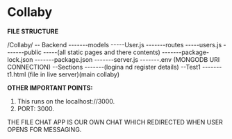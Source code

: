 # Collaby

**FILE STRUCTURE**

/Collaby/
  -- Backend
         -------models
                  -----User.js
         -------routes
                  -----users.js
         -------public
                  -----(all static pages and there contents)
         -------package-lock.json
         -------package.json
         -------server.js
         -------.env (MONGODB URI CONNECTION)
  --Sections
         -------(logina nd register details)
  --Test1
         -------t1.html (file in live server)(main collaby)


  **OTHER IMPORTANT POINTS:**

 1) This runs on the localhost://3000.
 2) PORT: 3000.



THE FILE CHAT APP IS OUR OWN CHAT WHICH REDIRECTED WHEN USER OPENS FOR MESSAGING.
